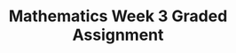 ---
title: Mathematics Week 3 Graded Assignment
tags: 
- mathematics
categories:
- graded assignment
image: /images/tree.jpg
excludeSearch: false
width: wide
---